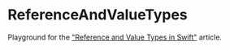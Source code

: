 ReferenceAndValueTypes
======================

Playground for the ["Reference and Value Types in Swift"](https://medium.com/@andrea.prearo/reference-and-value-types-in-swift-dad40ea76226#.yn3e27u7t) article.
